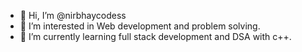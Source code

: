 - 👋 Hi, I’m @nirbhaycodess
- 👀 I’m interested in Web development and problem solving.
- 🌱 I’m currently learning full stack development and DSA with c++.

<!---
nirbhaycodess/nirbhaycodess is a ✨ special ✨ repository because its `README.md` (this file) appears on your GitHub profile.
You can click the Preview link to take a look at your changes.
--->
